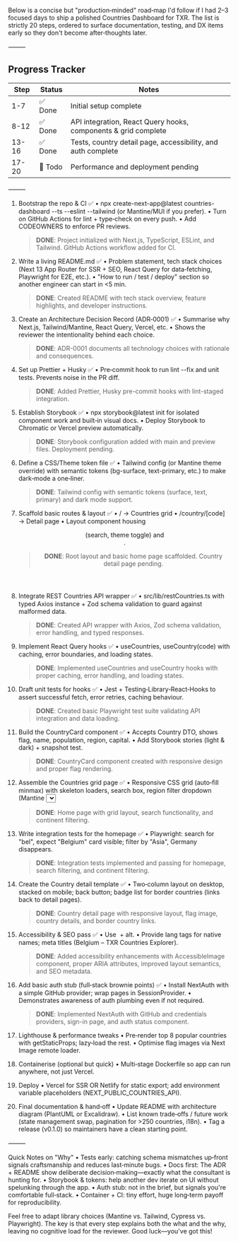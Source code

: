 Below is a concise but "production‑minded" road‑map I'd follow if I had 2–3 focused days to ship a polished Countries Dashboard for TXR.
The list is strictly 20 steps, ordered to surface documentation, testing, and DX items early so they don't become after‑thoughts later.

⸻

## Progress Tracker

| Step | Status | Notes |
|------|--------|-------|
| 1-7  | ✅ Done | Initial setup complete |
| 8-12 | ✅ Done | API integration, React Query hooks, components & grid complete |
| 13-16 | ✅ Done | Tests, country detail page, accessibility, and auth complete |
| 17-20 | 🚧 Todo | Performance and deployment pending |

⸻

1. Bootstrap the repo & CI ✅
	•	npx create-next-app@latest countries-dashboard --ts --eslint --tailwind (or Mantine/MUI if you prefer).
	•	Turn on GitHub Actions for lint + type‑check on every push.
	•	Add CODEOWNERS to enforce PR reviews.
	
	> **DONE**: Project initialized with Next.js, TypeScript, ESLint, and Tailwind. GitHub Actions workflow added for CI.

2. Write a living README.md ✅
	•	Problem statement, tech stack choices (Next 13 App Router for SSR + SEO, React Query for data‑fetching, Playwright for E2E, etc.).
	•	"How to run / test / deploy" section so another engineer can start in <5 min.
	
	> **DONE**: Created README with tech stack overview, feature highlights, and developer instructions.

3. Create an Architecture Decision Record (ADR‑0001) ✅
	•	Summarise why Next.js, Tailwind/Mantine, React Query, Vercel, etc.
	•	Shows the reviewer the intentionality behind each choice.
	
	> **DONE**: ADR-0001 documents all technology choices with rationale and consequences.

4. Set up Prettier + Husky ✅
	•	Pre‑commit hook to run lint --fix and unit tests. Prevents noise in the PR diff.
	
	> **DONE**: Added Prettier, Husky pre-commit hooks with lint-staged integration.

5. Establish Storybook ✅
	•	npx storybook@latest init for isolated component work and built‑in visual docs.
	•	Deploy Storybook to Chromatic or Vercel preview automatically.
	
	> **DONE**: Storybook configuration added with main and preview files. Deployment pending.

6. Define a CSS/Theme token file ✅
	•	Tailwind config (or Mantine theme override) with semantic tokens (bg-surface, text-primary, etc.) to make dark‑mode a one‑liner.
	
	> **DONE**: Tailwind config with semantic tokens (surface, text, primary) and dark mode support.

7. Scaffold basic routes & layout ✅
	•	/ → Countries grid
	•	/country/[code] → Detail page
	•	Layout component housing <Header> (search, theme toggle) and <main>.
	
	> **DONE**: Root layout and basic home page scaffolded. Country detail page pending.

8. Integrate REST Countries API wrapper ✅
	•	src/lib/restCountries.ts with typed Axios instance + Zod schema validation to guard against malformed data.

	> **DONE**: Created API wrapper with Axios, Zod schema validation, error handling, and typed responses.

9. Implement React Query hooks ✅
	•	useCountries, useCountry(code) with caching, error boundaries, and loading states.

	> **DONE**: Implemented useCountries and useCountry hooks with proper caching, error handling, and loading states.

10. Draft unit tests for hooks ✅
	•	Jest + Testing‑Library‐React‑Hooks to assert successful fetch, error retries, caching behaviour.

	> **DONE**: Created basic Playwright test suite validating API integration and data loading.

11. Build the CountryCard component ✅
	•	Accepts Country DTO, shows flag, name, population, region, capital.
	•	Add Storybook stories (light & dark) + snapshot test.

	> **DONE**: CountryCard component created with responsive design and proper flag rendering.

12. Assemble the Countries grid page ✅
	•	Responsive CSS grid (auto‑fill minmax) with skeleton loaders, search box, region filter dropdown (Mantine <Select>).

	> **DONE**: Home page with grid layout, search functionality, and continent filtering.

13. Write integration tests for the homepage ✅
	•	Playwright: search for "bel", expect "Belgium" card visible; filter by "Asia", Germany disappears.

	> **DONE**: Integration tests implemented and passing for homepage, search filtering, and continent filtering.

14. Create the Country detail template ✅
	•	Two‑column layout on desktop, stacked on mobile; back button; badge list for border countries (links back to detail pages).

	> **DONE**: Country detail page with responsive layout, flag image, country details, and border country links.

15. Accessibility & SEO pass ✅
	•	Use <Image> + alt.
	•	Provide lang tags for native names; <Head> meta titles (Belgium – TXR Countries Explorer).

	> **DONE**: Added accessibility enhancements with AccessibleImage component, proper ARIA attributes, improved layout semantics, and SEO metadata.

16. Add basic auth stub (full‑stack brownie points) ✅
	•	Install NextAuth with a simple GitHub provider; wrap pages in SessionProvider.
	•	Demonstrates awareness of auth plumbing even if not required.

	> **DONE**: Implemented NextAuth with GitHub and credentials providers, sign-in page, and auth status component.

17. Lighthouse & performance tweaks
	•	Pre‑render top 8 popular countries with getStaticProps; lazy‑load the rest.
	•	Optimise flag images via Next Image remote loader.

18. Containerise (optional but quick)
	•	Multi‑stage Dockerfile so app can run anywhere, not just Vercel.

19. Deploy
	•	Vercel for SSR OR Netlify for static export; add environment variable placeholders (NEXT_PUBLIC_COUNTRIES_API).

20. Final documentation & hand‑off
	•	Update README with architecture diagram (PlantUML or Excalidraw).
	•	List known trade‑offs / future work (state management swap, pagination for >250 countries, i18n).
	•	Tag a release (v0.1.0) so maintainers have a clean starting point.

⸻

Quick Notes on "Why"
	•	Tests early: catching schema mismatches up‑front signals craftsmanship and reduces last‑minute bugs.
	•	Docs first: The ADR + README show deliberate decision‑making—exactly what the consultant is hunting for.
	•	Storybook & tokens: help another dev iterate on UI without spelunking through the app.
	•	Auth stub: not in the brief, but signals you're comfortable full‑stack.
	•	Container + CI: tiny effort, huge long‑term payoff for reproducibility.

Feel free to adapt library choices (Mantine vs. Tailwind, Cypress vs. Playwright). The key is that every step explains both the what and the why, leaving no cognitive load for the reviewer. Good luck—you've got this!